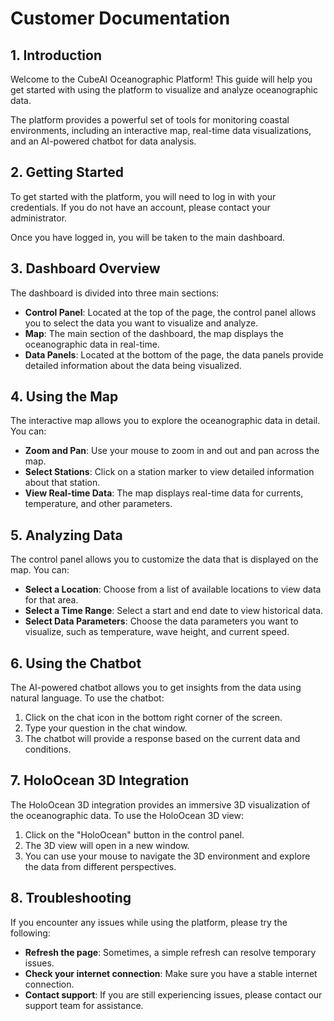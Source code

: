 # Customer Documentation

## 1. Introduction

Welcome to the CubeAI Oceanographic Platform! This guide will help you get started with using the platform to visualize and analyze oceanographic data.

The platform provides a powerful set of tools for monitoring coastal environments, including an interactive map, real-time data visualizations, and an AI-powered chatbot for data analysis.

## 2. Getting Started

To get started with the platform, you will need to log in with your credentials. If you do not have an account, please contact your administrator.

Once you have logged in, you will be taken to the main dashboard.

## 3. Dashboard Overview

The dashboard is divided into three main sections:

-   **Control Panel**: Located at the top of the page, the control panel allows you to select the data you want to visualize and analyze.
-   **Map**: The main section of the dashboard, the map displays the oceanographic data in real-time.
-   **Data Panels**: Located at the bottom of the page, the data panels provide detailed information about the data being visualized.

## 4. Using the Map

The interactive map allows you to explore the oceanographic data in detail. You can:

-   **Zoom and Pan**: Use your mouse to zoom in and out and pan across the map.
-   **Select Stations**: Click on a station marker to view detailed information about that station.
-   **View Real-time Data**: The map displays real-time data for currents, temperature, and other parameters.

## 5. Analyzing Data

The control panel allows you to customize the data that is displayed on the map. You can:

-   **Select a Location**: Choose from a list of available locations to view data for that area.
-   **Select a Time Range**: Select a start and end date to view historical data.
-   **Select Data Parameters**: Choose the data parameters you want to visualize, such as temperature, wave height, and current speed.

## 6. Using the Chatbot

The AI-powered chatbot allows you to get insights from the data using natural language. To use the chatbot:

1.  Click on the chat icon in the bottom right corner of the screen.
2.  Type your question in the chat window.
3.  The chatbot will provide a response based on the current data and conditions.

## 7. HoloOcean 3D Integration

The HoloOcean 3D integration provides an immersive 3D visualization of the oceanographic data. To use the HoloOcean 3D view:

1.  Click on the "HoloOcean" button in the control panel.
2.  The 3D view will open in a new window.
3.  You can use your mouse to navigate the 3D environment and explore the data from different perspectives.

## 8. Troubleshooting

If you encounter any issues while using the platform, please try the following:

-   **Refresh the page**: Sometimes, a simple refresh can resolve temporary issues.
-   **Check your internet connection**: Make sure you have a stable internet connection.
-   **Contact support**: If you are still experiencing issues, please contact our support team for assistance.
